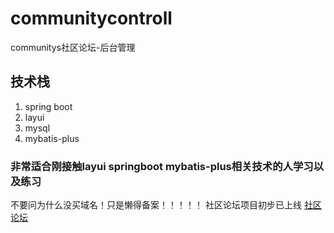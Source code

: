 # communitycontroll
communitys社区论坛-后台管理
## 技术栈
1. spring boot
2. layui
3. mysql
4. mybatis-plus
### 非常适合刚接触layui springboot mybatis-plus相关技术的人学习以及练习

不要问为什么没买域名！只是懒得备案！！！！！
社区论坛项目初步已上线 [社区论坛](http://47.106.71.232/)
